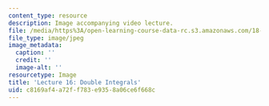 ```yaml
---
content_type: resource
description: Image accompanying video lecture.
file: /media/https%3A/open-learning-course-data-rc.s3.amazonaws.com/18-02-multivariable-calculus-fall-2007/c8169af4a72ff783e9358a06ce6f668c_16.jpg
file_type: image/jpeg
image_metadata:
  caption: ''
  credit: ''
  image-alt: ''
resourcetype: Image
title: 'Lecture 16: Double Integrals'
uid: c8169af4-a72f-f783-e935-8a06ce6f668c
---
```

